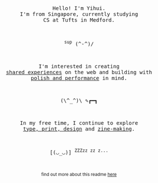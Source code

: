 <p align="center">
  <samp>
    Hello! I'm Yihui. <br /> I'm from Singapore, currently studying <br /> CS at Tufts in Medford.
  </samp>
</p>

<br />
<p align="center">
  <samp>
    <sup>sup</sup> (^-^)/
  </samp>
<p align="center">
<br />

<p align="center">
  <samp>
    I'm interested in creating <br /> 
    <a href="https://www.yihuihu.com/works/henesys" target="_blank">shared experiences</a> 
    on the web and building with <br /> 
    <a href="https://arena-ios-app.vercel.app" target="_blank">polish and performance</a> 
    in mind.
  </samp>
</p>

<br/>
<p align="center">
  <samp>
    (\^_^)\ ✎┏━┓
  </samp>
<p align="center">
<br/>
  
<p align="center">
  <samp>
    In my free time, I continue to explore <br /> 
    <a href="https://www.yihuihu.com/works/misc" target="_blank">type, print, design</a> 
    and <a href="https://www.yihuihu.com/works/zinedef" target="_blank">zine-making</a>.
  </samp>
</p>

<br />
<p align="center">
  <samp>
    [(◡_◡)] <sup>ZZZzz zz z...</sup>
  </samp>
<p align="center">
<br />
  
<p align="center">
  <sup>
    find out more about this readme <a href="https://github.com/yihui-hu/yihui-hu/blob/main/guide.md" target="_blank">here</a>
  </sup>
</p>
